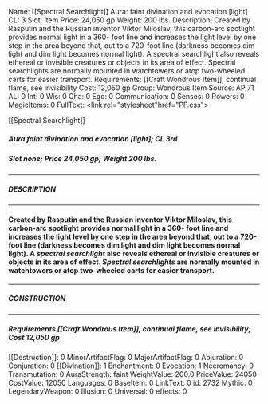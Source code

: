 Name: [[Spectral Searchlight]]
Aura: faint divination and evocation [light]
CL: 3
Slot: item
Price: 24,050 gp
Weight: 200 lbs.
Description: Created by Rasputin and the Russian inventor Viktor Miloslav, this carbon-arc spotlight provides normal light in a 360- foot line and increases the light level by one step in the area beyond that, out to a 720-foot line (darkness becomes dim light and dim light becomes normal light). A spectral searchlight also reveals ethereal or invisible creatures or objects in its area of effect. Spectral searchlights are normally mounted in watchtowers or atop two-wheeled carts for easier transport.
Requirements: [[Craft Wondrous Item]], continual flame, see invisibility
Cost: 12,050 gp
Group: Wondrous Item
Source: AP 71
AL: 0
Int: 0
Wis: 0
Cha: 0
Ego: 0
Communication: 0
Senses: 0
Powers: 0
MagicItems: 0
FullText: <link rel="stylesheet"href="PF.css"><div class="heading"><p class="alignleft">[[Spectral Searchlight]]</p><div style="clear: both;"></div></div><div><h5><b>Aura </b>faint divination and evocation [light]; <b>CL </b>3rd</h5><h5><b>Slot </b>none; <b>Price </b>24,050 gp; <b>Weight </b>200 lbs.</h5></div><hr/><div><h5><b>DESCRIPTION</b></h5></div><hr/><div><h4><p>Created by Rasputin and the Russian inventor Viktor Miloslav, this carbon-arc spotlight provides normal light in a 360- foot line and increases the light level by one step in the area beyond that, out to a 720-foot line (darkness becomes dim light and dim light becomes normal light). A <i>spectral searchlight</i> also reveals ethereal or invisible creatures or objects in its area of effect. <i>Spectral searchlights</i> are normally mounted in watchtowers or atop two-wheeled carts for easier transport.</p></h4></div><hr/><div><h5><b>CONSTRUCTION</b></h5></div><hr/><div><h5><b>Requirements </b>[[Craft Wondrous Item]], <i>continual flame</i>, <i>see invisibility</i>; <b>Cost </b>12,050 gp</h5></div>
[[Destruction]]: 0
MinorArtifactFlag: 0
MajorArtifactFlag: 0
Abjuration: 0
Conjuration: 0
[[Divination]]: 1
Enchantment: 0
Evocation: 1
Necromancy: 0
Transmutation: 0
AuraStrength: faint
WeightValue: 200.0
PriceValue: 24050
CostValue: 12050
Languages: 0
BaseItem: 0
LinkText: 0
id: 2732
Mythic: 0
LegendaryWeapon: 0
Illusion: 0
Universal: 0
effects: 0
